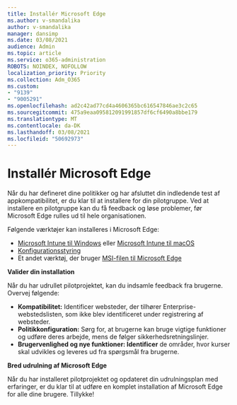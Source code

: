 ```yaml
---
title: Installér Microsoft Edge
ms.author: v-smandalika
author: v-smandalika
manager: dansimp
ms.date: 03/08/2021
audience: Admin
ms.topic: article
ms.service: o365-administration
ROBOTS: NOINDEX, NOFOLLOW
localization_priority: Priority
ms.collection: Adm_O365
ms.custom:
- "9139"
- "9005291"
ms.openlocfilehash: ad2c42ad77cd4a4606365bc616547846ae3c2c65
ms.sourcegitcommit: 475a9eaa095812091991857df6cf6490a8bbe179
ms.translationtype: MT
ms.contentlocale: da-DK
ms.lasthandoff: 03/08/2021
ms.locfileid: "50692973"
---
```

# <a name="deploy-microsoft-edge"></a>Installér Microsoft Edge

Når du har defineret dine politikker og har afsluttet din indledende test af appkompatibilitet, er du klar til at installere for din pilotgruppe. Ved at installere en pilotgruppe kan du få feedback og løse problemer, før Microsoft Edge rulles ud til hele organisationen.

Følgende værktøjer kan installeres i Microsoft Edge:

- [Microsoft Intune til Windows](https://docs.microsoft.com/mem/intune/apps/apps-windows-edge) eller [Microsoft Intune til macOS](https://docs.microsoft.com/mem/intune/apps/apps-edge-macos)
- [Konfigurationsstyring](https://docs.microsoft.com/DeployEdge/deploy-edge-with-configuration-manager)
- Et andet værktøj, der bruger [MSI-filen til Microsoft Edge](https://www.microsoft.com/edge/business/download)

**Valider din installation**

Når du har udrullet pilotprojektet, kan du indsamle feedback fra brugerne. Overvej følgende:
- **Kompatibilitet:** Identificer websteder, der tilhører Enterprise-webstedslisten, som ikke blev identificeret under registrering af websteder.
- **Politikkonfiguration:** Sørg for, at brugerne kan bruge vigtige funktioner og udføre deres arbejde, mens de følger sikkerhedsretningslinjer.
- **Brugervenlighed og nye funktioner: Identificer** de områder, hvor kurser skal udvikles og leveres ud fra spørgsmål fra brugerne.

**Bred udrulning af Microsoft Edge**

Når du har installeret pilotprojektet og opdateret din udrulningsplan med erfaringer, er du klar til at udføre en komplet installation af Microsoft Edge for alle dine brugere. Tillykke!

